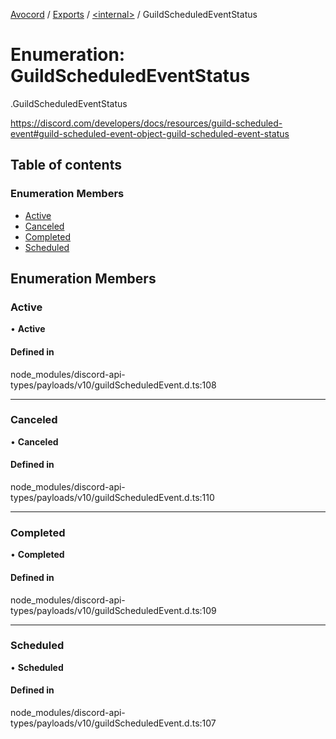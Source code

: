 [Avocord](../README.md) / [Exports](../modules.md) / [<internal\>](../modules/internal_.md) / GuildScheduledEventStatus

# Enumeration: GuildScheduledEventStatus

[<internal>](../modules/internal_.md).GuildScheduledEventStatus

https://discord.com/developers/docs/resources/guild-scheduled-event#guild-scheduled-event-object-guild-scheduled-event-status

## Table of contents

### Enumeration Members

- [Active](internal_.GuildScheduledEventStatus.md#active)
- [Canceled](internal_.GuildScheduledEventStatus.md#canceled)
- [Completed](internal_.GuildScheduledEventStatus.md#completed)
- [Scheduled](internal_.GuildScheduledEventStatus.md#scheduled)

## Enumeration Members

### Active

• **Active**

#### Defined in

node_modules/discord-api-types/payloads/v10/guildScheduledEvent.d.ts:108

___

### Canceled

• **Canceled**

#### Defined in

node_modules/discord-api-types/payloads/v10/guildScheduledEvent.d.ts:110

___

### Completed

• **Completed**

#### Defined in

node_modules/discord-api-types/payloads/v10/guildScheduledEvent.d.ts:109

___

### Scheduled

• **Scheduled**

#### Defined in

node_modules/discord-api-types/payloads/v10/guildScheduledEvent.d.ts:107
